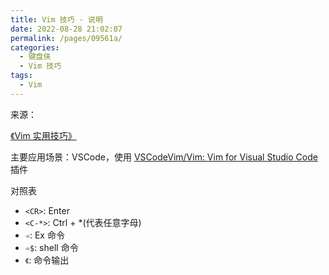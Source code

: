 ```yaml
---
title: Vim 技巧 - 说明
date: 2022-08-28 21:02:07
permalink: /pages/09561a/
categories:
  - 键盘侠
  - Vim 技巧
tags:
  - Vim
---
```


来源：

[《Vim 实用技巧》](https://weread.qq.com/web/reader/ce132a905b207dce166506fkecc32f3013eccbc87e4b62e)

主要应用场景：VSCode，使用 [VSCodeVim/Vim: Vim for Visual Studio Code](https://github.com/VSCodeVim/Vim) 插件

对照表

- `<CR>`: Enter
- `<C-*>`: Ctrl + *(代表任意字母)
- `➾`: Ex 命令
- `➾$`: shell 命令
- `《`: 命令输出

